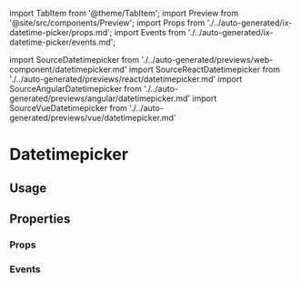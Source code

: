import TabItem from '@theme/TabItem';
import Preview from '@site/src/components/Preview';
import Props from './../auto-generated/ix-datetime-picker/props.md';
import Events from './../auto-generated/ix-datetime-picker/events.md';

import SourceDatetimepicker from './../auto-generated/previews/web-component/datetimepicker.md'
import SourceReactDatetimepicker from './../auto-generated/previews/react/datetimepicker.md'
import SourceAngularDatetimepicker from './../auto-generated/previews/angular/datetimepicker.md'
import SourceVueDatetimepicker from './../auto-generated/previews/vue/datetimepicker.md'

# Datetimepicker

## Usage

<Preview name="datetimepicker" height="35rem">
  <TabItem value="javascript">
    <SourceDatetimepicker />
  </TabItem>
  <TabItem value="react">
    <SourceReactDatetimepicker />
  </TabItem>
  <TabItem value="vue">
    <SourceVueDatetimepicker />
  </TabItem>
  <TabItem value="angular">
    <SourceAngularDatetimepicker />
  </TabItem>
</Preview>

## Properties

### Props

<Props />

### Events

<Events />
